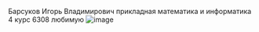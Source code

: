 Барсуков Игорь Владимирович прикладная математика и информатика 4 курс 6308 любимую
![image](https://github.com/Lornarysco/tinkoffwebweb/assets/113052993/3a274198-bbd2-424d-8a7b-cee270d934e6)
